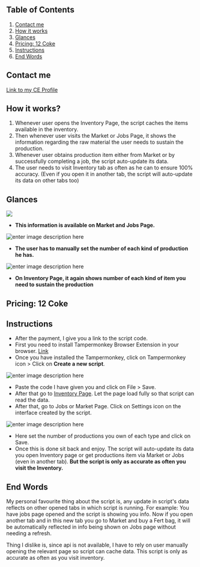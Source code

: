 ## Table of Contents

1. [Contact me](#contact-me)
2. [How it works](#how-it-works)
3. [Glances](#glances)
4. [Pricing: 12 Coke](#pricing-12-coke)
5. [Instructions](#instructions)
6. [End Words](#end-words)



## Contact me 
[Link to my CE Profile](https://cartelempire.online/user/1345)
## How it works?
1. Whenever user opens the Inventory Page, the script caches the items available in the inventory.
2. Then whenever user visits the Market or Jobs Page, it shows the information regarding the raw material the user needs to sustain the production.
3. Whenever user obtains production item either from Market or by successfully completing a job, the script auto-update its data.
4. The user needs to visit Inventory tab as often as he can to ensure 100% accuracy. (Even if you open it in another tab, the script will auto-update its data on other tabs too)


## Glances
![](https://i.ibb.co/zxHtq76/Screenshot-2023-07-15-201157.png)

- **This information is available on Market and Jobs Page.**


![enter image description here](https://i.ibb.co/7VNrDyv/Screenshot-2023-09-21-165528.png)

- **The user has to manually set the number of each kind of production he has.**

![enter image description here](https://i.ibb.co/S6VpVmB/Screenshot-2023-09-22-133821.png)

 - **On Inventory Page, it again shows number of each kind of item you need to sustain the production**

## Pricing: 12 Coke

## Instructions

 - After the payment, I give you a link to the script code.
 - First you need to install Tampermonkey Browser Extension in your browser. [Link](https://www.tampermonkey.net/index.php?browser=chrome)
 - Once you have installed the Tampermonkey, click on Tampermonkey icon > Click on **Create a new script**.



 ![enter image description here](https://i.ibb.co/H7QjX1t/Screenshot-2023-09-22-134706.png)
 
 
 - Paste the code I have given you and click on File > Save.
 - After that go to [Inventory Page](https://cartelempire.online/Inventory). Let the page load fully so that script can read the data.
 - After that, go to Jobs or Market Page. Click on Settings icon on the interface created by the script.



![enter image description here](https://i.ibb.co/6Bz4vXz/Screenshot-2023-07-15-201157.png)

 - Here set the number of productions you own of each type and click on Save.
 - Once this is done sit back and enjoy. The script will auto-update its data you open Inventory page or get productions item via Market or Jobs (even in another tab). **But the script is only as accurate as often you visit the Inventory.**


## End Words
My personal favourite thing about the script is, any update in script's data reflects on other opened tabs in which script is running. For example: You have jobs page opened and the script is showing you info. Now if you open another tab and in this new tab you go to Market and buy a Fert bag, it will be automatically reflected in info being shown on Jobs page without needing a refresh.

Thing I dislike is, since api is not available, I have to rely on user manually opening the relevant page so script can cache data. This script is only as accurate as often as you visit inventory.
